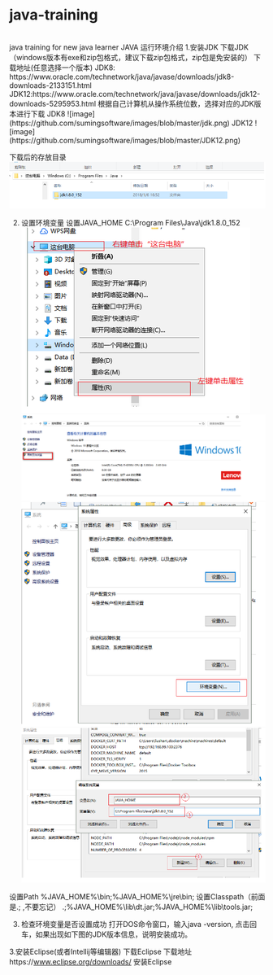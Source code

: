 # java-training
<br>
java training for new java learner
JAVA 运行环境介绍
1.安装JDK
  下载JDK（windows版本有exe和zip包格式，建议下载zip包格式，zip包是免安装的）
  下载地址(任意选择一个版本)
      JDK8: https://www.oracle.com/technetwork/java/javase/downloads/jdk8-downloads-2133151.html
      JDK12:https://www.oracle.com/technetwork/java/javase/downloads/jdk12-downloads-5295953.html
  根据自己计算机从操作系统位数，选择对应的JDK版本进行下载
  JDK8
  ![image](https://github.com/sumingsoftware/images/blob/master/jdk.png)
  JDK12
   ![image](https://github.com/sumingsoftware/images/blob/master/JDK12.png)
   
   下载后的存放目录
   ![image](https://github.com/sumingsoftware/images/blob/master/JDK%E5%AD%98%E6%94%BE%E7%9B%AE%E5%BD%95.png)
  
2. 设置环境变量
  设置JAVA_HOME
  C:\Program Files\Java\jdk1.8.0_152
  ![image](https://github.com/sumingsoftware/images/blob/master/JAVA%E7%8E%AF%E5%A2%83%E5%8F%98%E9%87%8F%E8%AE%BE%E7%BD%AE1.png)
  ![image](https://github.com/sumingsoftware/images/blob/master/JAVA%E7%8E%AF%E5%A2%83%E5%8F%98%E9%87%8F%E8%AE%BE%E7%BD%AE2.png)
  ![image](https://github.com/sumingsoftware/images/blob/master/JAVA%E7%8E%AF%E5%A2%83%E5%8F%98%E9%87%8F%E8%AE%BE%E7%BD%AE3.png)
  ![image](https://github.com/sumingsoftware/images/blob/master/JAVA%E7%8E%AF%E5%A2%83%E5%8F%98%E9%87%8F%E8%AE%BE%E7%BD%AE4.png)
  
  设置Path
  %JAVA_HOME%\bin;%JAVA_HOME%\jre\bin;
  设置Classpath（前面是.; ,不要忘记）
  .;%JAVA_HOME%\lib\dt.jar;%JAVA_HOME%\lib\tools.jar;
  
3. 检查环境变量是否设置成功
  打开DOS命令窗口，输入java -version, 点击回车，如果出现如下图的JDK版本信息，说明安装成功。
  
  

3.安装Eclipse(或者Intellij等编辑器)
 下载Eclipse
 下载地址https://www.eclipse.org/downloads/
 安装Eclipse
